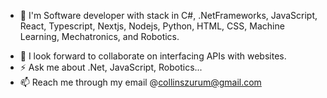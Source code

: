 <!--  - 👋 Hi, Collins here... -->

<!--
**collins-okafor/collins-okafor** is a ✨ _special_ ✨ repository because its `README.md` (this file) appears on your GitHub profile.

Here are some ideas to get you started:

- 🔭 I’m currently working on ...
- 🌱 I’m currently learning ...
- 👯 I’m looking to collaborate on ...
- 🤔 I’m looking for help with ...
- 💬 Ask me about ...
- 📫 How to reach me: ...
- 😄 Pronouns: ...
- ⚡ Fun fact: ...
-->

- 👀 I'm Software developer with stack in C#, .NetFrameworks, JavaScript, React, Typescript, Nextjs, Nodejs, Python, HTML, CSS, Machine Learning, Mechatronics, and Robotics.
<!-- - 🔭 I’m currently working on...  -->
- 👯 I look forward to collaborate on interfacing APIs with websites.
- ⚡ Ask me about .Net, JavaScript, Robotics...
- 📫 Reach me through my email @collinszurum@gmail.com

